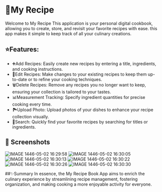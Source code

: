 # 🍴My Recipe  
Welcome to My Recipe This application is your personal digital cookbook, allowing you to create, store, and revisit your favorite recipes with ease. this app makes it simple to keep track of all your culinary creations.

## ⭐️Features: 
- ➕Add Recipes: Easily create new recipes by entering a title, ingredients, and cooking instructions.
- 📝Edit Recipes: Make changes to your existing recipes to keep them up-to-date or to refine your cooking techniques.
- 🗑️Delete Recipes: Remove any recipes you no longer want to keep, ensuring your collection is tailored to your tastes.
- 📊Measurement Tracking: Specify ingredient quantities for precise cooking every time.
- 🏞️Upload Photo: Upload photos of your dishes to enhance your recipe collection visually.
- 🔎Search: Quickly find your favorite recipes by searching for titles or ingredients.

## 📸 Screenshots

![IMAGE 1446-05-02 16:29:58](https://github.com/user-attachments/assets/3f072bed-2f98-49aa-bbce-c291f8c80938)
![IMAGE 1446-05-02 16:30:05](https://github.com/user-attachments/assets/e4c33e4a-ff6a-4702-a7c9-4da0d3056788)
![IMAGE 1446-05-02 16:30:13](https://github.com/user-attachments/assets/25ac4730-7b66-449b-85b8-233ac36f2935)
![IMAGE 1446-05-02 16:30:22](https://github.com/user-attachments/assets/9bde8779-dcda-41b6-8ca2-5b652491f39d)
![IMAGE 1446-05-02 16:30:26](https://github.com/user-attachments/assets/e502e1c3-0133-4492-b3ad-691f9b2df373)
![IMAGE 1446-05-02 16:30:30](https://github.com/user-attachments/assets/74a926b2-9f2b-4c67-b70d-8f90c32e52d4)

##✨Summary 
In essence, the My Recipe Book App aims to enrich the culinary experience by streamlining recipe management, fostering organization, and making cooking a more enjoyable activity for everyone.
